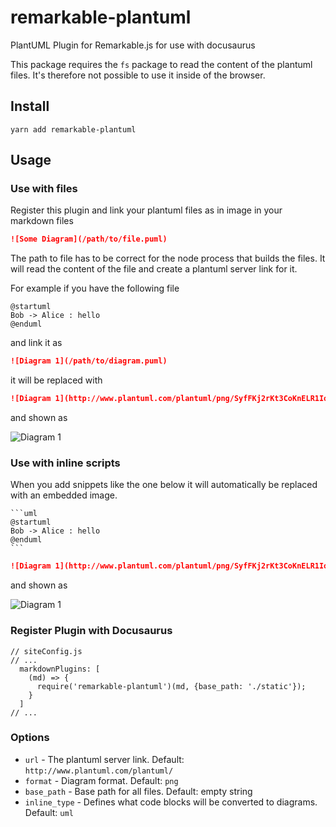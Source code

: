 # remarkable-plantuml

PlantUML Plugin for Remarkable.js for use with docusaurus

This package requires the `fs` package to read the content of the plantuml files. It's therefore not possible to use it inside of
the browser.

## Install

```
yarn add remarkable-plantuml
```

## Usage

### Use with files

Register this plugin and link your plantuml files as in image in your markdown files

```md
![Some Diagram](/path/to/file.puml)
```

The path to file has to be correct for the node process that builds the files. It will read the content of the file and create
a plantuml server link for it.

For example if you have the following file

```
@startuml
Bob -> Alice : hello
@enduml
```

and link it as

```md
![Diagram 1](/path/to/diagram.puml)
```

it will be replaced with

```md
![Diagram 1](http://www.plantuml.com/plantuml/png/SyfFKj2rKt3CoKnELR1Io4ZDoSa70000)
```

and shown as

![Diagram 1](http://www.plantuml.com/plantuml/png/SyfFKj2rKt3CoKnELR1Io4ZDoSa70000)

### Use with inline scripts

When you add snippets like the one below it will automatically be replaced with an embedded image.

    ```uml
    @startuml
    Bob -> Alice : hello
    @enduml
    ```

```md
![Diagram 1](http://www.plantuml.com/plantuml/png/SyfFKj2rKt3CoKnELR1Io4ZDoSa70000)
```

and shown as

![Diagram 1](http://www.plantuml.com/plantuml/png/SyfFKj2rKt3CoKnELR1Io4ZDoSa70000)

### Register Plugin with Docusaurus

```
// siteConfig.js
// ...
  markdownPlugins: [
    (md) => {
      require('remarkable-plantuml')(md, {base_path: './static'});
    }
  ]
// ...
```

### Options


* `url` - The plantuml server link. Default: `http://www.plantuml.com/plantuml/`
* `format` - Diagram format. Default: `png`
* `base_path` - Base path for all files. Default: empty string
* `inline_type` - Defines what code blocks will be converted to diagrams. Default: `uml`
